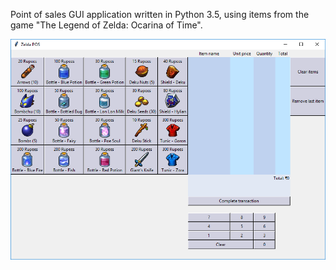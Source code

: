 Point of sales GUI application written in Python 3.5, using items from the game "The Legend of Zelda: Ocarina of Time".

![Screenshot](https://github.com/BflySamurai/Zelda-Point-of-Sales-GUI-Application/blob/master/zelda_pos_screenshot.png?raw=true "Screenshot")
